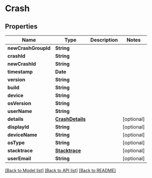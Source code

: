# Crash

## Properties
Name | Type | Description | Notes
------------ | ------------- | ------------- | -------------
**newCrashGroupId** | **String** |  | 
**crashId** | **String** |  | 
**newCrashId** | **String** |  | 
**timestamp** | **Date** |  | 
**version** | **String** |  | 
**build** | **String** |  | 
**device** | **String** |  | 
**osVersion** | **String** |  | 
**userName** | **String** |  | 
**details** | [**CrashDetails**](CrashDetails.md) |  | [optional] 
**displayId** | **String** |  | [optional] 
**deviceName** | **String** |  | [optional] 
**osType** | **String** |  | [optional] 
**stacktrace** | [**Stacktrace**](Stacktrace.md) |  | [optional] 
**userEmail** | **String** |  | [optional] 

[[Back to Model list]](../README.md#documentation-for-models) [[Back to API list]](../README.md#documentation-for-api-endpoints) [[Back to README]](../README.md)



